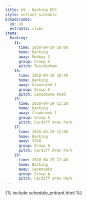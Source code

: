 ```yaml
---
title: U9 - Barking RFC
style: entrant_schedule
breadcrumbs:
  u9: U9
  entrants: clubs
items:
  Barking:
    11:
      time: 2018-04-29 10:00
      home: Barking
      away: Medway 1
      group: Group A
      pitch: Twickenham
    13:
      time: 2018-04-29 10:40
      home: Barking
      away: Gravesend 1
      group: Group A
      pitch: Lansdowne Road
    15:
      time: 2018-04-29 11:20
      home: Barking
      away: Cranbrook 1
      group: Group A
      pitch: Cardiff Arms Park
    17:
      time: 2018-04-29 12:00
      home: Barking
      away: VIGO
      group: Group A
      pitch: Cardiff Arms Park
    19:
      time: 2018-04-29 12:40
      home: Barking
      away: Sevenoaks
      group: Group A
      pitch: Cardiff Arms Park
---
```


{% include schedule_entrant.html %}
